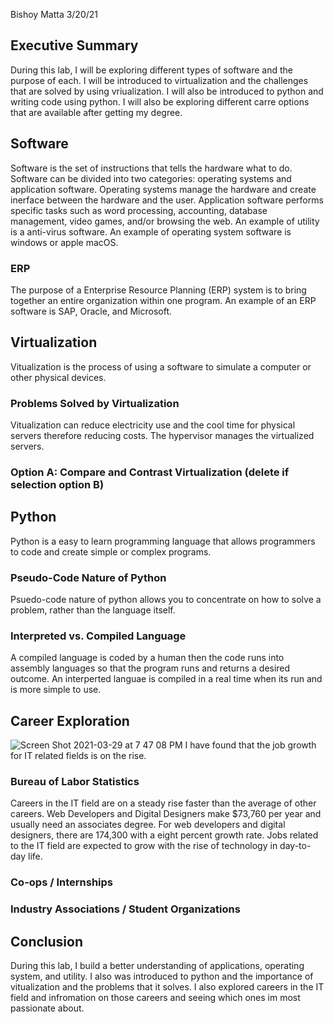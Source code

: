 
Bishoy Matta
3/20/21

## Executive Summary 
During this lab, I will be exploring different types of software and the purpose of each. I will be introduced to virtualization and the challenges that are solved by using vriualization. I will also be introduced to python and writing code using python. I will also be exploring different carre options that are available after getting my degree. 

## Software
   Software is the set of instructions that tells the hardware what to do. Software can be divided into two categories: operating systems and application software. Operating systems manage the hardware and create inerface between the hardware and the user. Application software performs specific tasks such as word processing, accounting, database management, video games, and/or browsing the web. An example of utility is a anti-virus software. An example of operating system software is windows or apple macOS.
   
### ERP
The purpose of a Enterprise Resource Planning (ERP) system is to bring together an entire organization within one program. An example of an ERP software is SAP, Oracle, and Microsoft.
## Virtualization
  Vitualization is the process of using a software to simulate a computer or other physical devices.
### Problems Solved by Virtualization
Vitualization can reduce electricity use and the cool time for physical servers therefore reducing costs. The hypervisor manages the virtualized servers.
### Option A: Compare and Contrast Virtualization (delete if selection option B)


## Python
   Python is a easy to learn programming language that allows programmers to code and create simple or complex programs.
### Pseudo-Code Nature of Python
Psuedo-code nature of python allows you to concentrate on how to solve a problem, rather than the language itself.
### Interpreted vs. Compiled Language
A compiled language is coded by a human then the code runs into assembly languages so that the program runs and returns a desired outcome. An interperted languae is compiled in a real time when its run and is more simple to use.
## Career Exploration
![Screen Shot 2021-03-29 at 7 47 08 PM](https://user-images.githubusercontent.com/80690065/112913972-e1bc3900-90c8-11eb-8243-42c6bfdcab44.png)
I have found that the job growth for IT related fields is on the rise.
### Bureau of Labor Statistics
 Careers in the IT field are on a steady rise faster than the average of other careers. Web Developers and Digital Designers make $73,760 per year and usually need an associates degree. For web developers and digital designers, there are 174,300 with a eight percent growth rate. Jobs related to the IT field are expected to grow with the rise of technology in day-to-day life. 
### Co-ops / Internships

### Industry Associations / Student Organizations

## Conclusion

During this lab, I build a better understanding of applications, operating system, and utility. I also was introduced to python and the importance of vitualization and the problems that it solves. I also explored careers in the IT field and infromation on those careers and seeing which ones im most passionate about. 
